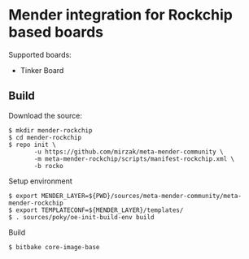 # Mender integration for Rockchip based boards

Supported boards:

 - Tinker Board

## Build

Download the source:

    $ mkdir mender-rockchip
    $ cd mender-rockchip
    $ repo init \
           -u https://github.com/mirzak/meta-mender-community \
           -m meta-mender-rockchip/scripts/manifest-rockchip.xml \
           -b rocko

Setup environment

    $ export MENDER_LAYER=${PWD}/sources/meta-mender-community/meta-mender-rockchip
    $ export TEMPLATECONF=${MENDER_LAYER}/templates/
    $ . sources/poky/oe-init-build-env build

Build

    $ bitbake core-image-base
